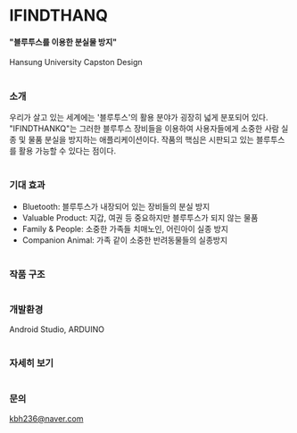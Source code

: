 # IFINDTHANQ
#### "블루투스를 이용한 분실물 방지"
Hansung University Capston Design

#

### 소개

우리가 살고 있는 세계에는 '블루투스'의 활용 분야가 굉장히 넓게 분포되어 있다. "IFINDTHANKQ"는 그러한 블루투스 장비들을 이용하여 사용자들에게 소중한 사람 실종 및 물품 분실을 방지하는 애플리케이션이다. 작품의 핵심은 시판되고 있는 블루투스를 활용 가능할 수 있다는 점이다.  

#

### 기대 효과
- Bluetooth: 블루투스가 내장되어 있는 장비들의 분실 방지
- Valuable Product: 지갑, 여권 등 중요하지만 블루투스가 되지 않는 물품
- Family & People: 소중한 가족들 치매노인, 어린아이 실종 방지
- Companion Animal: 가족 같이 소중한 반려동물들의 실종방지  

#

### 작품 구조

#

### 개발환경
Android Studio, ARDUINO

#
### 자세히 보기

#

### 문의
kbh236@naver.com


